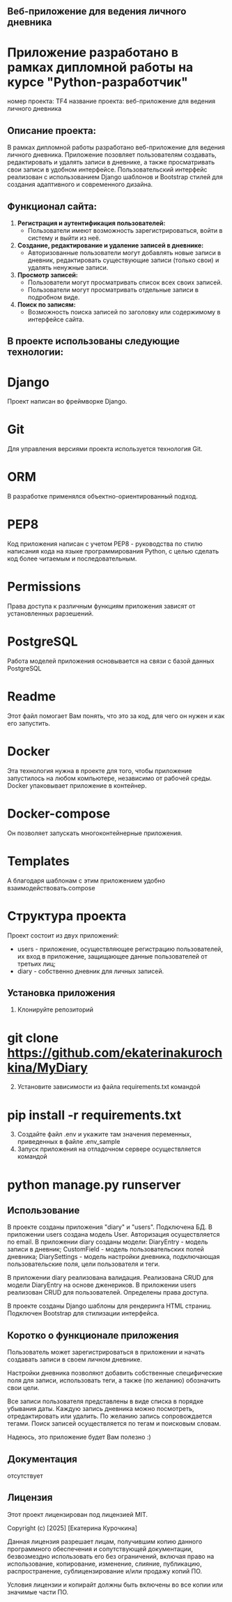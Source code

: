 ## Веб-приложение для ведения личного дневника
#  Приложение разработано в рамках дипломной работы на курсе "Python-разработчик"
номер проекта: TF4
название проекта: веб-приложение для ведения личного дневника

## Описание проекта:

В рамках дипломной работы разработано веб-приложение для ведения личного дневника.
Приложение позовляет пользователям создавать, редактировать и удалять записи в дневнике,
а также просматривать свои записи в удобном интерфейсе.
Пользовательский интерфейс реализован с использованием Django шаблонов
и Bootstrap стилей для создания адаптивного и современного дизайна.

## Функционал сайта:

1. **Регистрация и аутентификация пользователей:**
   - Пользователи имеют возможность зарегистрироваться, войти в систему и выйти из неё.
2. **Создание, редактирование и удаление записей в дневнике:**
   - Авторизованные пользователи могут добавлять новые записи в дневник,
   редактировать существующие записи (только свои) и удалять ненужные записи.
3. **Просмотр записей:**
   - Пользователи могут просматривать список всех своих записей.
   - Пользователи могут просматривать отдельные записи в подробном виде.
4. **Поиск по записям:**
   - Возможность поиска записей по заголовку или содержимому в интерфейсе сайта.

## В проекте использованы следующие технологии:
# Django
Проект написан во фреймворке Django.

# Git
Для управления версиями проекта используется технология Git.

# ORM
В разработке применялся объектно-ориентированный подход.

# PEP8
Код приложения написан с учетом PEP8 - руководства по стилю написания кода на языке
программирования Python, с целью сделать код более читаемым и последовательным.

# Permissions
Права доступа к различным функциям приложения зависят от установленных рарзешений.

# PostgreSQL
Работа моделей приложения основывается на связи с базой данных PostgreSQL

# Readme
Этот файл помогает Вам понять, что это за код, для чего он нужен и как его запустить.

# Docker
Эта технология нужна в проекте для того, чтобы приложение запустилось на любом
компьютере, независимо от рабочей среды. Docker упаковывает приложение в контейнер.

# Docker-compose
Он позволяет запускать многоконтейнерные приложения.

# Templates
А благодаря шаблонам с этим приложением удобно взаимодействовать.compose

# Структура проекта
Проект состоит из двух приложений:
 - users - приложение, осуществляющее регистрацию пользователей, их вход в приложение,
 защищающее данные пользователей от третьих лиц;
  - diary - собственно дневник для личных записей.

## Установка приложения

1. Клонируйте репозиторий
# git clone https://github.com/ekaterinakurochkina/MyDiary
2. Установите зависимости из файла requirements.txt командой
# pip install -r requirements.txt
3. Cоздайте файл .env и укажите там значения переменных,
приведенных в файле .env_sample
4. Запуск приложения на отладочном сервере осуществляется командой
# python manage.py runserver

## Использование
В проекте созданы приложения "diary" и "users". Подключена БД.
В приложении users создана модель User. Авторизация осуществляется по email.
В приложении diary созданы модели:
DiaryEntry - модель записи в дневник;
CustomField - модель пользовательских полей дневника;
DiarySettings - модель настройки дневника, подключающая пользовательские поля,
цели пользователя и теги.

В приложении diary реализована валидация. Реализована CRUD для модели DiaryEntry
на основе дженериков.
В приложении users реализован CRUD для пользователей. Определены права доступа.

В проекте созданы Django шаблоны для рендеринга HTML страниц.
Подключен Bootstrap для стилизации интерфейса.

## Коротко о функционале приложения

Пользователь может зарегистрироваться в приложении и начать создавать записи в своем
личном дневнике.

Настройки дневника позволяют добавить собственные специфические поля для записи,
использовать теги, а также (по желанию) обозначить свои цели.

Все записи пользователя представлены в виде списка в порядке убывания даты.
Каждую запись дневника можно посмотреть, отредактировать или удалить.
По желанию запись сопровождается тегами.
Поиск записей осуществляется по тегам и поисковым словам.

Надеюсь, это приложение будет Вам полезно :)

## Документация
отсутствует

## Лицензия
Этот проект лицензирован под лицензией MIT.

Copyright (c) [2025] [Екатерина Курочкина]

Данная лицензия разрешает лицам, получившим копию данного программного обеспечения
и сопутствующей документации, безвозмездно использовать его без ограничений,
включая право на использование, копирование, изменение, слияние, публикацию,
распространение, сублицензирование и/или продажу копий ПО.

Условия лицензии и копирайт должны быть включены во все копии или значимые части ПО.
